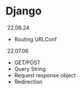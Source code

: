# Django
`22.06.24
<ul>
<li> Routing URLConf</li>
</ul>

`22.07.06
<ul>
<li> GET/POST</li>
<li> Query String</li>
<li> Request response object</li>
<li> Redirection</li>
</ul>